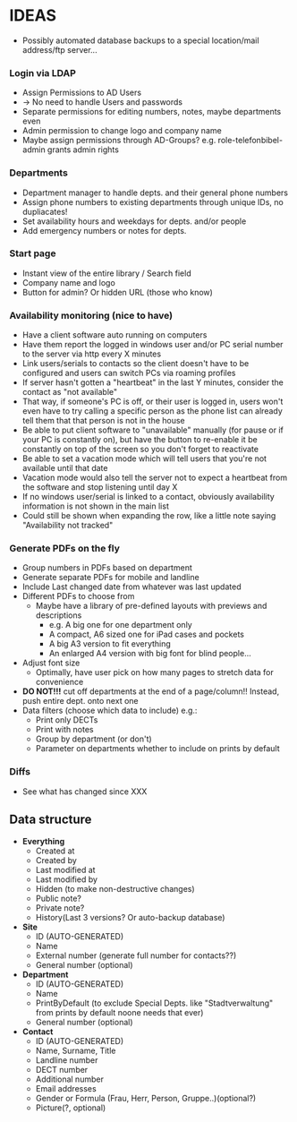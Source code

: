 # IDEAS

- Possibly automated database backups to a special location/mail address/ftp server...

### **Login via LDAP** 
- Assign Permissions to AD Users
- -> No need to handle Users and passwords
- Separate permissions for editing numbers, notes, maybe departments even
- Admin permission to change logo and company name 
- Maybe assign permissions through AD-Groups? e.g. role-telefonbibel-admin grants admin rights

### **Departments**
- Department manager to handle depts. and their general phone numbers
- Assign phone numbers to existing departments through unique IDs, no dupliacates! 
- Set availability hours and weekdays for depts. and/or people
- Add emergency numbers or notes for depts.

### **Start page**
- Instant view of the entire library / Search field
- Company name and logo
- Button for admin? Or hidden URL (those who know)

### **Availability monitoring (nice to have)**
- Have a client software auto running on computers
- Have them report the logged in windows user and/or PC serial number to the server via http every X minutes
- Link users/serials to contacts so the client doesn't have to be configured and users can switch PCs via roaming profiles
- If server hasn't gotten a "heartbeat" in the last Y minutes, consider the contact as "not available"
- That way, if someone's PC is off, or their user is logged in, users won't even have to try calling a specific person as the phone list can already tell them that that person is not in the house
- Be able to put client software to "unavailable" manually (for pause or if your PC is constantly on), but have the button to re-enable it be constantly on top of the screen so you don't forget to reactivate
- Be able to set a vacation mode which will tell users that you're not available until that date
- Vacation mode would also tell the server not to expect a heartbeat from the software and stop listening until day X
- If no windows user/serial is linked to a contact, obviously availability information is not shown in the main list
- Could still be shown when expanding the row, like a little note saying "Availability not tracked"

### **Generate PDFs on the fly**
- Group numbers in PDFs based on department
- Generate separate PDFs for mobile and landline
- Include Last changed date from whatever was last updated
- Different PDFs to choose from
    - Maybe have a library of pre-defined layouts with previews and descriptions
        - e.g. A big one for one department only
        - A compact, A6 sized one for iPad cases and pockets
        - A big A3 version to fit everything
        - An enlarged A4 version with big font for blind people...
- Adjust font size 
    - Optimally, have user pick on how many pages to stretch data for convenience
- **DO NOT!!!** cut off departments at the end of a page/column!! Instead, push entire dept. onto next one
- Data filters (choose which data to include) e.g.:
    - Print only DECTs
    - Print with notes
    - Group by department (or don't)
    - Parameter on departments whether to include on prints by default

### Diffs
- See what has changed since XXX

## **Data structure**
- **Everything**
    - Created at
    - Created by
    - Last modified at
    - Last modified by
    - Hidden (to make non-destructive changes)
    - Public note?
    - Private note?
    - History(Last 3 versions? Or auto-backup database)
- **Site**
    - ID (AUTO-GENERATED)
    - Name
    - External number (generate full number for contacts??)
    - General number (optional)
- **Department**
    - ID (AUTO-GENERATED)
    - Name
    - PrintByDefault (to exclude Special Depts. like "Stadtverwaltung" from prints by default noone needs that ever)
    - General number (optional)
- **Contact**
    - ID (AUTO-GENERATED)
    - Name, Surname, Title
    - Landline number
    - DECT number
    - Additional number
    - Email addresses
    - Gender or Formula (Frau, Herr, Person, Gruppe..)(optional?)
    - Picture(?, optional)